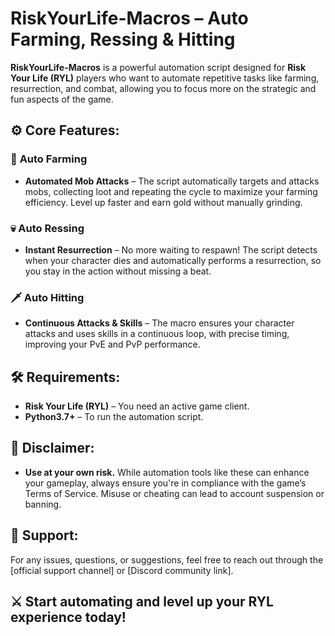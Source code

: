 # RiskYourLife-Macros – Auto Farming, Ressing & Hitting

**RiskYourLife-Macros** is a powerful automation script designed for **Risk Your Life (RYL)** players who want to automate repetitive tasks like farming, resurrection, and combat, allowing you to focus more on the strategic and fun aspects of the game.

## ⚙️ Core Features:

### 🌾 **Auto Farming**
- **Automated Mob Attacks** – The script automatically targets and attacks mobs, collecting loot and repeating the cycle to maximize your farming efficiency. Level up faster and earn gold without manually grinding.

### 💀 **Auto Ressing**
- **Instant Resurrection** – No more waiting to respawn! The script detects when your character dies and automatically performs a resurrection, so you stay in the action without missing a beat.

### 🗡️ **Auto Hitting**
- **Continuous Attacks & Skills** – The macro ensures your character attacks and uses skills in a continuous loop, with precise timing, improving your PvE and PvP performance.

## 🛠️ Requirements:
- **Risk Your Life (RYL)** – You need an active game client.
- **Python3.7+** – To run the automation script.

## 📃 Disclaimer:
- **Use at your own risk.** While automation tools like these can enhance your gameplay, always ensure you're in compliance with the game’s Terms of Service. Misuse or cheating can lead to account suspension or banning.

## 🔄 Support:
For any issues, questions, or suggestions, feel free to reach out through the [official support channel] or [Discord community link].

## ⚔️ **Start automating and level up your RYL experience today!**